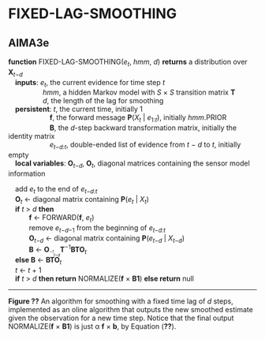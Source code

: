 # FIXED-LAG-SMOOTHING

## AIMA3e
__function__ FIXED-LAG-SMOOTHING(_e<sub>t</sub>_, _hmm_, _d_) __returns__ a distribution over __X__<sub>_t_&minus;_d_</sub>  
&emsp;__inputs__: _e<sub>t</sub>_, the current evidence for time step _t_  
&emsp;&emsp;&emsp;&emsp;&emsp;_hmm_, a hidden Markov model with _S_ &times; _S_ transition matrix __T__  
&emsp;&emsp;&emsp;&emsp;&emsp;_d_, the length of the lag for smoothing  
&emsp;__persistent__: _t_, the current time, initially 1  
&emsp;&emsp;&emsp;&emsp;&emsp;&emsp;__f__, the forward message __P__(_X<sub>t</sub>_ &vert; _e_<sub>1:_t_</sub>), initially _hmm_.PRIOR  
&emsp;&emsp;&emsp;&emsp;&emsp;&emsp;__B__, the _d_\-step backward transformation matrix, initially the identity matrix  
&emsp;&emsp;&emsp;&emsp;&emsp;&emsp;_e<sub>t&minus;d:t<sub>_, double\-ended list of evidence from _t_ &minus; _d_ to _t_, initially empty  
&emsp;__local variables__: __O__<sub>_t_&minus;_d_</sub>, __O__<sub>_t_</sub>, diagonal matrices containing the sensor model information  

<div>
&emsp;add <em>e<sub>t</sub></em> to the end of <em>e<sub>t&minus;d:t<sub></em><br/>  
&emsp;<strong>O</strong><sub><em>t</em></sub> &larr; diagonal matrix containing <strong>P</strong>(<em>e<sub>t</sub></em> &vert; <em>X<sub>t</sub></em>)<br/>
&emsp;<strong>if</strong> <em>t</em> &gt; <em>d</em> <strong>then</strong><br/>
&emsp;&emsp;&emsp;<strong>f</strong> &larr; FORWARD(<strong>f</strong>, <em>e<sub>t</sub></em>)<br/>
&emsp;&emsp;&emsp;remove <em>e</em><sub><em>t</em>&minus;<em>d</em>&minus;1</sub> from the beginning of <em>e<sub>t&minus;d:t<sub></em><br/>
&emsp;&emsp;&emsp;<strong>O</strong><sub><em>t</em>&minus;<em>d</em></sub> &larr; diagonal matrix containing <strong>P</strong>(<em>e<sub>t&minus;d</sub></em> &vert; <em>X<sub>t&minus;d</sub></em>)<br/>
<span>&emsp;&emsp;&emsp;<strong>B</strong> &larr; <strong>O</strong><em style="white-space: nowrap; display: inline-block;margin: -9em 0;vertical-align: -0.55em;line-height: 1.35em;font-size: 70%;text-align: left;"><sup>&minus;1</sup><sub>t&minus;d</sub></em><strong>T</strong><sup>&minus;1</sup><strong>BTO</strong><sub><em>t</em></sub></span><br/>
&emsp;<strong>else B</strong> &larr; <strong>BTO</strong><sub><em>t</em></sub><br>
&emsp;<em>t</em> &larr; <em>t</em> &plus; 1<br/>
&emsp;<strong>if</strong> <em>t</em> &gt; <em>d</em> <strong>then return</strong> NORMALIZE(<strong>f</strong> &times; <strong>B1</strong>) <strong>else return</strong> null</br>
</div>

---
__Figure ??__ An algorithm for smoothing with a fixed time lag of _d_ steps, implemented as an oline algorithm that outputs the new smoothed estimate given the observation for a new time step. Notice that the final output NORMALIZE(__f__ &times; __B1__) is just &alpha; __f__ &times; __b__, by Equation (__??__).
